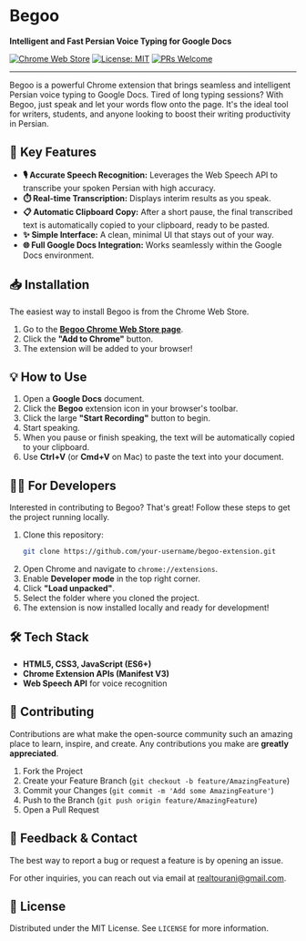 # Begoo

**Intelligent and Fast Persian Voice Typing for Google Docs**

[![Chrome Web Store](https://img.shields.io/badge/Chrome%20Web%20Store-Available-blue?logo=google-chrome&logoColor=white)](https://#)
[![License: MIT](https://img.shields.io/badge/License-MIT-yellow.svg)](https://opensource.org/licenses/MIT)
[![PRs Welcome](https://img.shields.io/badge/PRs-welcome-brightgreen.svg)](http://makeapullrequest.com)

---

Begoo is a powerful Chrome extension that brings seamless and intelligent Persian voice typing to Google Docs. Tired of long typing sessions? With Begoo, just speak and let your words flow onto the page. It's the ideal tool for writers, students, and anyone looking to boost their writing productivity in Persian.


## 🚀 Key Features

*   **🎙️ Accurate Speech Recognition:** Leverages the Web Speech API to transcribe your spoken Persian with high accuracy.
*   **⏱️ Real-time Transcription:** Displays interim results as you speak.
*   **📋 Automatic Clipboard Copy:** After a short pause, the final transcribed text is automatically copied to your clipboard, ready to be pasted.
*   **✨ Simple Interface:** A clean, minimal UI that stays out of your way.
*   **🌐 Full Google Docs Integration:** Works seamlessly within the Google Docs environment.

## 📥 Installation

The easiest way to install Begoo is from the Chrome Web Store.

1.  Go to the **[Begoo Chrome Web Store page](https://#)**.
2.  Click the **"Add to Chrome"** button.
3.  The extension will be added to your browser!

## 💡 How to Use

1.  Open a **Google Docs** document.
2.  Click the **Begoo** extension icon in your browser's toolbar.
3.  Click the large **"Start Recording"** button to begin.
4.  Start speaking.
5.  When you pause or finish speaking, the text will be automatically copied to your clipboard.
6.  Use **Ctrl+V** (or **Cmd+V** on Mac) to paste the text into your document.

## 👨‍💻 For Developers

Interested in contributing to Begoo? That's great! Follow these steps to get the project running locally.

1.  Clone this repository:
    ```bash
    git clone https://github.com/your-username/begoo-extension.git
    ```
2.  Open Chrome and navigate to `chrome://extensions`.
3.  Enable **Developer mode** in the top right corner.
4.  Click **"Load unpacked"**.
5.  Select the folder where you cloned the project.
6.  The extension is now installed locally and ready for development!

## 🛠️ Tech Stack

*   **HTML5, CSS3, JavaScript (ES6+)**
*   **Chrome Extension APIs (Manifest V3)**
*   **Web Speech API** for voice recognition

## 🤝 Contributing

Contributions are what make the open-source community such an amazing place to learn, inspire, and create. Any contributions you make are **greatly appreciated**.

1.  Fork the Project
2.  Create your Feature Branch (`git checkout -b feature/AmazingFeature`)
3.  Commit your Changes (`git commit -m 'Add some AmazingFeature'`)
4.  Push to the Branch (`git push origin feature/AmazingFeature`)
5.  Open a Pull Request

## 📧 Feedback & Contact

The best way to report a bug or request a feature is by opening an issue.

For other inquiries, you can reach out via email at [realtourani@gmail.com](mailto:realtourani@gmail.com).

## 📜 License

Distributed under the MIT License. See `LICENSE` for more information.
